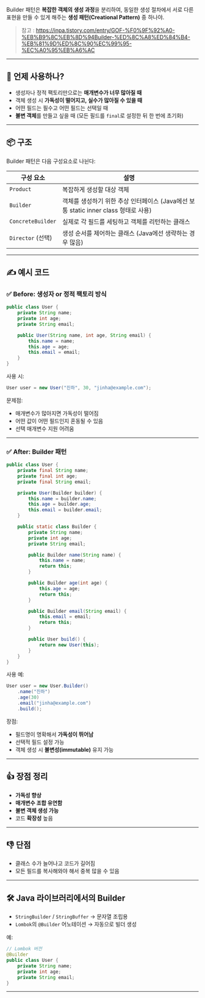 Builder 패턴은 **복잡한 객체의 생성 과정**을 분리하여, 동일한 생성 절차에서 서로 다른 표현을 만들 수 있게 해주는 **생성 패턴(Creational Pattern)** 중 하나야.

> 참고 : https://inpa.tistory.com/entry/GOF-%F0%9F%92%A0-%EB%B9%8C%EB%8D%94Builder-%ED%8C%A8%ED%84%B4-%EB%81%9D%ED%8C%90%EC%99%95-%EC%A0%95%EB%A6%AC

---

## 🔧 언제 사용하나?

* 생성자나 정적 팩토리만으로는 **매개변수가 너무 많아질 때**
* 객체 생성 시 **가독성이 떨어지고, 실수가 많아질 수 있을 때**
* 어떤 필드는 필수고 어떤 필드는 선택일 때
* **불변 객체**를 만들고 싶을 때 (모든 필드를 `final`로 설정한 뒤 한 번에 초기화)

---

## 📦 구조

Builder 패턴은 다음 구성요소로 나뉜다:

| 구성 요소             | 설명                                                         |
| ----------------- | ---------------------------------------------------------- |
| `Product`         | 복잡하게 생성할 대상 객체                                             |
| `Builder`         | 객체를 생성하기 위한 추상 인터페이스 (Java에선 보통 static inner class 형태로 사용) |
| `ConcreteBuilder` | 실제로 각 필드를 세팅하고 객체를 리턴하는 클래스                                |
| `Director` (선택)   | 생성 순서를 제어하는 클래스 (Java에선 생략하는 경우 많음)                        |

---

## ✍️ 예시 코드

### ✅ Before: 생성자 or 정적 팩토리 방식

```java
public class User {
    private String name;
    private int age;
    private String email;

    public User(String name, int age, String email) {
        this.name = name;
        this.age = age;
        this.email = email;
    }
}
```

사용 시:

```java
User user = new User("진하", 30, "jinha@example.com");
```

문제점:

* 매개변수가 많아지면 가독성이 떨어짐
* 어떤 값이 어떤 필드인지 혼동될 수 있음
* 선택 매개변수 지원 어려움

---

### ✅ After: Builder 패턴

```java
public class User {
    private final String name;
    private final int age;
    private final String email;

    private User(Builder builder) {
        this.name = builder.name;
        this.age = builder.age;
        this.email = builder.email;
    }

    public static class Builder {
        private String name;
        private int age;
        private String email;

        public Builder name(String name) {
            this.name = name;
            return this;
        }

        public Builder age(int age) {
            this.age = age;
            return this;
        }

        public Builder email(String email) {
            this.email = email;
            return this;
        }

        public User build() {
            return new User(this);
        }
    }
}
```

사용 예:

```java
User user = new User.Builder()
    .name("진하")
    .age(30)
    .email("jinha@example.com")
    .build();
```

장점:

* 필드명이 명확해서 **가독성이 뛰어남**
* 선택적 필드 설정 가능
* 객체 생성 시 **불변성(immutable)** 유지 가능

---

## 👍 장점 정리

* **가독성 향상**
* **매개변수 조합 유연함**
* **불변 객체 생성 가능**
* 코드 **확장성** 높음

---

## 👎 단점

* 클래스 수가 늘어나고 코드가 길어짐
* 모든 필드를 복사해와야 해서 중복 많을 수 있음

---

## 🛠 Java 라이브러리에서의 Builder

* `StringBuilder` / `StringBuffer` → 문자열 조립용
* `Lombok`의 `@Builder` 어노테이션 → 자동으로 빌더 생성

예:

```java
// Lombok 버전
@Builder
public class User {
    private String name;
    private int age;
    private String email;
}
```

---

